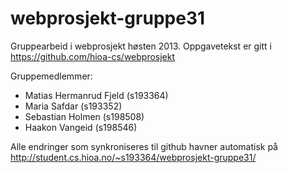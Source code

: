 webprosjekt-gruppe31
====================

Gruppearbeid i webprosjekt høsten 2013. Oppgavetekst er gitt i
https://github.com/hioa-cs/webprosjekt

Gruppemedlemmer:
* Matias Hermanrud Fjeld (s193364)
* Maria Safdar (s193352)
* Sebastian Holmen (s198508)
* Haakon Vangeid (s198546)

Alle endringer som synkroniseres til github havner automatisk på
http://student.cs.hioa.no/~s193364/webprosjekt-gruppe31/
